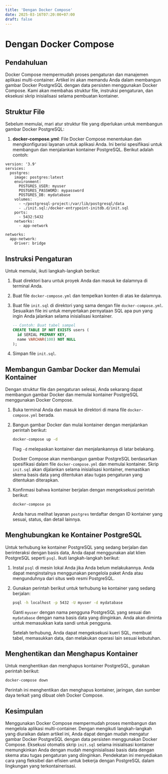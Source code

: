 ```yaml
---
title: 'Dengan Docker Compose'
date: 2025-03-16T07:20:00+07:00
draft: false
---
```


# Dengan Docker Compose

## Pendahuluan

Docker Compose mempermudah proses pengaturan dan manajemen aplikasi multi-container. Artikel ini akan memandu Anda dalam membangun gambar Docker PostgreSQL dengan data persisten menggunakan Docker Compose. Kami akan membahas struktur file, instruksi pengaturan, dan eksekusi skrip inisialisasi selama pembuatan kontainer.

## Struktur File

Sebelum memulai, mari atur struktur file yang diperlukan untuk membangun gambar Docker PostgreSQL:

1. **docker-compose.yml**: File Docker Compose menentukan dan mengkonfigurasi layanan untuk aplikasi Anda. Ini berisi spesifikasi untuk membangun dan menjalankan kontainer PostgreSQL. Berikut adalah contoh:

```docker
version: '3.9'
services:
  postgres:
    image: postgres:latest
    environment:
      POSTGRES_USER: myuser
      POSTGRES_PASSWORD: mypassword
      POSTGRES_DB: mydatabase
    volumes:
      - ~/postgresql-project:/var/lib/postgresql/data
      - ./init.sql:/docker-entrypoint-initdb.d/init.sql
    ports:
      - 5432:5432
    networks:
      - app-network

networks:
  app-network:
    driver: bridge
```

## Instruksi Pengaturan

Untuk memulai, ikuti langkah-langkah berikut:

1. Buat direktori baru untuk proyek Anda dan masuk ke dalamnya di terminal Anda.
2. Buat file `docker-compose.yml` dan tempelkan konten di atas ke dalamnya.
3. Buat file `init.sql` di direktori yang sama dengan file `docker-compose.yml`. Sesuaikan file ini untuk menyertakan pernyataan SQL apa pun yang ingin Anda jalankan selama inisialisasi kontainer.

   ```sql
   -- Contoh: Buat tabel sampel
   CREATE TABLE IF NOT EXISTS users (
     id SERIAL PRIMARY KEY,
     name VARCHAR(100) NOT NULL
   );
   ```

4. Simpan file `init.sql`.

## Membangun Gambar Docker dan Memulai Kontainer

Dengan struktur file dan pengaturan selesai, Anda sekarang dapat membangun gambar Docker dan memulai kontainer PostgreSQL menggunakan Docker Compose.

1. Buka terminal Anda dan masuk ke direktori di mana file `docker-compose.yml` berada.
2. Bangun gambar Docker dan mulai kontainer dengan menjalankan perintah berikut:

   ```bash
   docker-compose up -d
   ```

   Flag `-d` melepaskan kontainer dan menjalankannya di latar belakang.

   Docker Compose akan membangun gambar PostgreSQL berdasarkan spesifikasi dalam file `docker-compose.yml` dan memulai kontainer. Skrip `init.sql` akan dijalankan selama inisialisasi kontainer, memastikan skema basis data yang ditentukan atau tugas pengaturan yang ditentukan diterapkan.

3. Konfirmasi bahwa kontainer berjalan dengan mengeksekusi perintah berikut:

   ```bash
   docker-compose ps
   ```

   Anda harus melihat layanan `postgres` terdaftar dengan ID kontainer yang sesuai, status, dan detail lainnya.

## Menghubungkan ke Kontainer PostgreSQL

Untuk terhubung ke kontainer PostgreSQL yang sedang berjalan dan berinteraksi dengan basis data, Anda dapat menggunakan alat klien PostgreSQL seperti `psql`. Ikuti langkah-langkah berikut:

1. Instal `psql` di mesin lokal Anda jika Anda belum melakukannya. Anda dapat menginstalnya menggunakan pengelola paket Anda atau mengunduhnya dari situs web resmi PostgreSQL.
2. Gunakan perintah berikut untuk terhubung ke kontainer yang sedang berjalan:

   ```bash
   psql -h localhost -p 5432 -U myuser -d mydatabase
   ```

   Ganti `myuser` dengan nama pengguna PostgreSQL yang sesuai dan `mydatabase` dengan nama basis data yang diinginkan. Anda akan diminta untuk memasukkan kata sandi untuk pengguna.

   Setelah terhubung, Anda dapat mengeksekusi kueri SQL, membuat tabel, memasukkan data, dan melakukan operasi lain sesuai kebutuhan.

## Menghentikan dan Menghapus Kontainer

Untuk menghentikan dan menghapus kontainer PostgreSQL, gunakan perintah berikut:

```bash
docker-compose down
```

Perintah ini menghentikan dan menghapus kontainer, jaringan, dan sumber daya terkait yang dibuat oleh Docker Compose.

## Kesimpulan

Menggunakan Docker Compose mempermudah proses membangun dan mengelola aplikasi multi-container. Dengan mengikuti langkah-langkah yang diuraikan dalam artikel ini, Anda dapat dengan mudah mengatur gambar Docker PostgreSQL dengan data persisten menggunakan Docker Compose. Eksekusi otomatis skrip `init.sql` selama inisialisasi kontainer memungkinkan Anda dengan mudah menginisialisasi basis data dengan skema atau tugas pengaturan yang diinginkan. Pendekatan ini menyediakan cara yang fleksibel dan efisien untuk bekerja dengan PostgreSQL dalam lingkungan yang terkontainerisasi.
